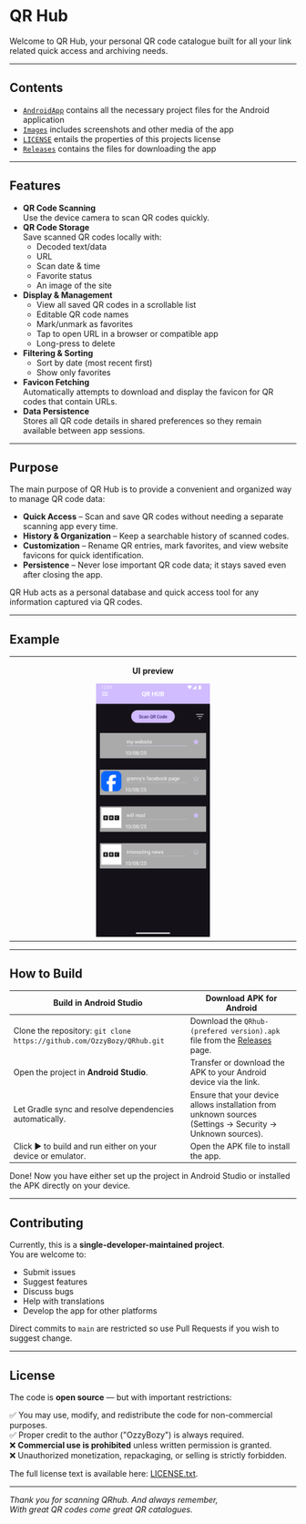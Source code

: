 # QR Hub

Welcome to QR Hub, your personal QR code catalogue built for all your link related quick access and archiving needs.

---

## Contents
* [`AndroidApp`](AndroidApp) contains all the necessary project files for the Android application
* [`Images`](Images) includes screenshots and other media of the app
* [`LICENSE`](LICENSE.txt) entails the properties of this projects license
* [`Releases`](https://github.com/OzzyBozy/QRhub/releases) contains the files for downloading the app

---

## Features

- **QR Code Scanning**  
  Use the device camera to scan QR codes quickly.
- **QR Code Storage**  
  Save scanned QR codes locally with:
  - Decoded text/data
  - URL
  - Scan date & time
  - Favorite status
  - An image of the site
- **Display & Management**  
  - View all saved QR codes in a scrollable list
  - Editable QR code names
  - Mark/unmark as favorites
  - Tap to open URL in a browser or compatible app
  - Long-press to delete
- **Filtering & Sorting**  
  - Sort by date (most recent first)
  - Show only favorites
- **Favicon Fetching**  
  Automatically attempts to download and display the favicon for QR codes that contain URLs.
- **Data Persistence**  
  Stores all QR code details in shared preferences so they remain available between app sessions.

---

## Purpose

The main purpose of QR Hub is to provide a convenient and organized way to manage QR code data:

- **Quick Access** – Scan and save QR codes without needing a separate scanning app every time.
- **History & Organization** – Keep a searchable history of scanned codes.
- **Customization** – Rename QR entries, mark favorites, and view website favicons for quick identification.
- **Persistence** – Never lose important QR code data; it stays saved even after closing the app.

QR Hub acts as a personal database and quick access tool for any information captured via QR codes.

---

## Example
<table>
  <tr>
    <td align="center" width="25%">
      <p><strong>UI preview</strong></p>
      <img src="Images/UIexample.png" alt="UI example" width="200"/>
    </td>
  </tr>
</table>


---

## How to Build

| Build in Android Studio | Download APK for Android |
| --- | --- |
| Clone the repository: `git clone https://github.com/OzzyBozy/QRhub.git` | Download the `QRhub-(prefered version).apk` file from the [Releases](https://github.com/OzzyBozy/QRhub/releases) page. |
| Open the project in **Android Studio**. | Transfer or download the APK to your Android device via the link. |
| Let Gradle sync and resolve dependencies automatically. | Ensure that your device allows installation from unknown sources (Settings → Security → Unknown sources). |
| Click ▶️ to build and run either on your device or emulator. | Open the APK file to install the app. |

Done! Now you have either set up the project in Android Studio or installed the APK directly on your device.

---

## Contributing
Currently, this is a **single-developer-maintained project**.  
You are welcome to:

- Submit issues
- Suggest features
- Discuss bugs
- Help with translations
- Develop the app for other platforms

Direct commits to `main` are restricted so use Pull Requests if you wish to suggest change.

---

## License

The code is **open source** — but with important restrictions:

 ✅ You may use, modify, and redistribute the code for non-commercial purposes.  
 ✅ Proper credit to the author ("OzzyBozy") is always required.  
 ❌ **Commercial use is prohibited** unless written permission is granted.  
 ❌ Unauthorized monetization, repackaging, or selling is strictly forbidden.  

The full license text is available here: [LICENSE.txt](LICENSE.txt).

---
*Thank you for scanning QRhub. And always remember,  
With great QR codes come great QR catalogues.*
